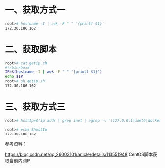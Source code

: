 # 一、获取方式一

```bash
root># hostname -I | awk -F " " '{printf $1}'
172.30.186.162
```

# 二、获取脚本

```bash
root># cat getip.sh
#!/bin/bash
IP=$(hostname -I | awk -F " " '{printf $1}')
echo $IP
root># sh getip.sh
172.30.186.162
```

# 三、获取方式三

```bash
root># hostIp=$(ip addr | grep inet | egrep -v '(127.0.0.1|inet6|docker)' | awk '{print $2}' | tr -d "addr:" | head -n 1 | cut -d / -f1)

root># echo $hostIp
172.30.186.162
```

参考资料：

https://blog.csdn.net/qq_26003101/article/details/113551948  CentOS脚本获取当前内网IP
